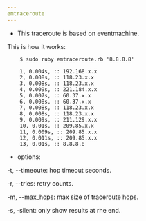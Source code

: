 ```yaml
---
emtraceroute
---
```


- This traceroute is based on eventmachine.

This is how it works:

        $ sudo ruby emtraceroute.rb '8.8.8.8'

        1, 0.004s, :: 192.168.x.x
        2, 0.008s, :: 118.23.x.x
        3, 0.008s, :: 118.23.x.x
        4, 0.009s, :: 221.184.x.x
        5, 0.007s, :: 60.37.x.x
        6, 0.008s, :: 60.37.x.x
        7, 0.008s, :: 118.23.x.x
        8, 0.008s, :: 118.23.x.x
        9, 0.009s, :: 211.129.x.x
        10, 0.01s, :: 209.85.x.x
        11, 0.009s, :: 209.85.x.x
        12, 0.011s, :: 209.85.x.x
        13, 0.01s, :: 8.8.8.8


- options:

-t, --timeoute: hop timeout seconds.

-r, --tries: retry counts.

-m, --max_hops: max size of traceroute hops.

-s, -silent: only show results at rhe end.